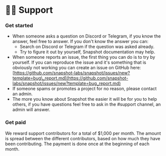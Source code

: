 # 🙋‍♂️ Support

### Get started

* When someone asks a question on Discord or Telegram, if you know the answer, feel free to answer. If you don't know the answer you can:
  * Search on Discord or Telegram if the question was asked already. 
  * Try to figure it out by yourself, Snapshot documentation may help.
* When someone reports an issue, the first thing you can do is to try by yourself. If you can reproduce the issue and it's something that is obviously not working you can create an issue on GitHub here: [https://github.com/snapshot-labs/snapshot/issues/new?template=bug\_report.md](https://github.com/snapshot-labs/snapshot/issues/new?template=bug_report.md)
* If someone spams or promotes a project for no reason, please contact an admin.
* The more you know about Snapshot the easier it will be for you to help others, if you have questions feel free to ask in the \#support channel, an admin will answer.

### Get paid

We reward support contributors for a total of $1,000 per month. The amount is spread between the different contributors, based on how much they have been contributing. The payment is done once at the beginning of each month.

